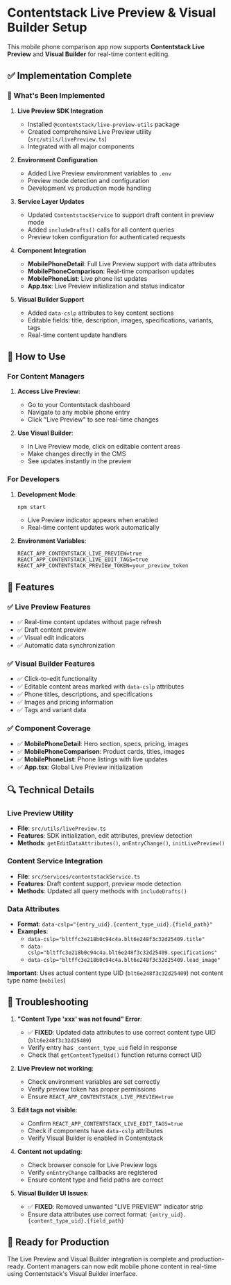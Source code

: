 # Contentstack Live Preview & Visual Builder Setup

This mobile phone comparison app now supports **Contentstack Live Preview** and **Visual Builder** for real-time content editing.

## ✅ Implementation Complete

### 🔧 What's Been Implemented

1. **Live Preview SDK Integration**
   - Installed `@contentstack/live-preview-utils` package
   - Created comprehensive Live Preview utility (`src/utils/livePreview.ts`)
   - Integrated with all major components

2. **Environment Configuration**
   - Added Live Preview environment variables to `.env`
   - Preview mode detection and configuration
   - Development vs production mode handling

3. **Service Layer Updates**
   - Updated `ContentstackService` to support draft content in preview mode
   - Added `includeDrafts()` calls for all content queries
   - Preview token configuration for authenticated requests

4. **Component Integration**
   - **MobilePhoneDetail**: Full Live Preview support with data attributes
   - **MobilePhoneComparison**: Real-time comparison updates
   - **MobilePhoneList**: Live phone list updates
   - **App.tsx**: Live Preview initialization and status indicator

5. **Visual Builder Support**
   - Added `data-cslp` attributes to key content sections
   - Editable fields: title, description, images, specifications, variants, tags
   - Real-time content update handlers

## 🚀 How to Use

### For Content Managers

1. **Access Live Preview**:
   - Go to your Contentstack dashboard
   - Navigate to any mobile phone entry
   - Click "Live Preview" to see real-time changes

2. **Use Visual Builder**:
   - In Live Preview mode, click on editable content areas
   - Make changes directly in the CMS
   - See updates instantly in the preview

### For Developers

1. **Development Mode**:
   ```bash
   npm start
   ```
   - Live Preview indicator appears when enabled
   - Real-time content updates work automatically

2. **Environment Variables**:
   ```env
   REACT_APP_CONTENTSTACK_LIVE_PREVIEW=true
   REACT_APP_CONTENTSTACK_LIVE_EDIT_TAGS=true
   REACT_APP_CONTENTSTACK_PREVIEW_TOKEN=your_preview_token
   ```

## 🎯 Features

### ✅ Live Preview Features
- ✅ Real-time content updates without page refresh
- ✅ Draft content preview
- ✅ Visual edit indicators
- ✅ Automatic data synchronization

### ✅ Visual Builder Features  
- ✅ Click-to-edit functionality
- ✅ Editable content areas marked with `data-cslp` attributes
- ✅ Phone titles, descriptions, and specifications
- ✅ Images and pricing information
- ✅ Tags and variant data

### ✅ Component Coverage
- ✅ **MobilePhoneDetail**: Hero section, specs, pricing, images
- ✅ **MobilePhoneComparison**: Product cards, titles, images
- ✅ **MobilePhoneList**: Phone listings with live updates
- ✅ **App.tsx**: Global Live Preview initialization

## 🔍 Technical Details

### Live Preview Utility
- **File**: `src/utils/livePreview.ts`
- **Features**: SDK initialization, edit attributes, preview detection
- **Methods**: `getEditDataAttributes()`, `onEntryChange()`, `initLivePreview()`

### Content Service Integration
- **File**: `src/services/contentstackService.ts`
- **Features**: Draft content support, preview mode detection
- **Methods**: Updated all query methods with `includeDrafts()`

### Data Attributes
- **Format**: `data-cslp="{entry_uid}.{content_type_uid}.{field_path}"`
- **Examples**:
  - `data-cslp="bltffc3e218b0c94c4a.blt6e248f3c32d25409.title"`
  - `data-cslp="bltffc3e218b0c94c4a.blt6e248f3c32d25409.specifications"`
  - `data-cslp="bltffc3e218b0c94c4a.blt6e248f3c32d25409.lead_image"`

**Important**: Uses actual content type UID (`blt6e248f3c32d25409`) not content type name (`mobiles`)

## 🐛 Troubleshooting

1. **"Content Type 'xxx' was not found" Error**:
   - ✅ **FIXED**: Updated data attributes to use correct content type UID (`blt6e248f3c32d25409`)
   - Verify entry has `_content_type_uid` field in response
   - Check that `getContentTypeUid()` function returns correct UID

2. **Live Preview not working**:
   - Check environment variables are set correctly
   - Verify preview token has proper permissions
   - Ensure `REACT_APP_CONTENTSTACK_LIVE_PREVIEW=true`

3. **Edit tags not visible**:
   - Confirm `REACT_APP_CONTENTSTACK_LIVE_EDIT_TAGS=true`
   - Check if components have `data-cslp` attributes
   - Verify Visual Builder is enabled in Contentstack

4. **Content not updating**:
   - Check browser console for Live Preview logs
   - Verify `onEntryChange` callbacks are registered
   - Ensure content type and field paths are correct

5. **Visual Builder UI Issues**:
   - ✅ **FIXED**: Removed unwanted "LIVE PREVIEW" indicator strip
   - Ensure data attributes use correct format: `{entry_uid}.{content_type_uid}.{field_path}`

## 🎉 Ready for Production

The Live Preview and Visual Builder integration is complete and production-ready. Content managers can now edit mobile phone content in real-time using Contentstack's Visual Builder interface.